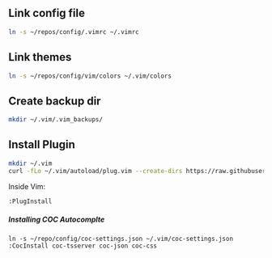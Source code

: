 ## Link config file
```bash
ln -s ~/repos/config/.vimrc ~/.vimrc
```

## Link themes
```bash
ln -s ~/repos/config/vim/colors ~/.vim/colors
```

## Create backup dir
```bash
mkdir ~/.vim/.vim_backups/
```

## Install Plugin
```bash
mkdir ~/.vim
curl -fLo ~/.vim/autoload/plug.vim --create-dirs https://raw.githubusercontent.com/junegunn/vim-plug/master/plug.vim
```
Inside Vim:
```bash
:PlugInstall
```

##### Installing COC Autocomplte
```
ln -s ~/repo/config/coc-settings.json ~/.vim/coc-settings.json
:CocInstall coc-tsserver coc-json coc-css

```

